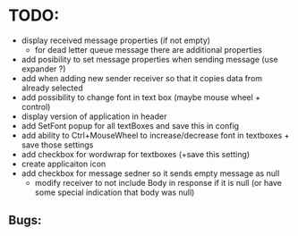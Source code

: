 ﻿# TODO: 


- display received message properties (if not empty)
  - for dead letter queue message there are additional properties
- add posibility to set message properties when sending message (use expander ?)
- add when adding new sender receiver so that it copies data from already selected
- add possibility to change font in text box (maybe mouse wheel + control)
- display version of application in header
- add SetFont popup for all textBoxes and save this in config
- add ability to Ctrl+MouseWheel to increase/decrease font in textboxes + save those settings
- add checkbox for wordwrap for textboxes (+save this setting)
- create applicaiton icon
- add checkbox for message sedner so it sends empty message as null
  - modify receiver to not include Body in response if it is null (or have some special indication that body was null)

## Bugs:
 


